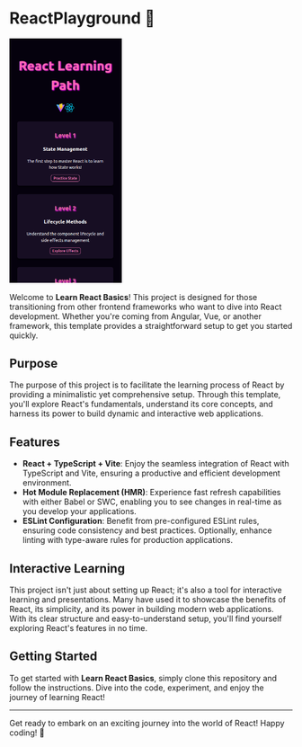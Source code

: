# ReactPlayground 🚀

<img src="./demo-img.png" width="200"/>

Welcome to **Learn React Basics**! This project is designed for those transitioning from other frontend frameworks who want to dive into React development. Whether you're coming from Angular, Vue, or another framework, this template provides a straightforward setup to get you started quickly.

## Purpose

The purpose of this project is to facilitate the learning process of React by providing a minimalistic yet comprehensive setup. Through this template, you'll explore React's fundamentals, understand its core concepts, and harness its power to build dynamic and interactive web applications.

## Features

- **React + TypeScript + Vite**: Enjoy the seamless integration of React with TypeScript and Vite, ensuring a productive and efficient development environment.
- **Hot Module Replacement (HMR)**: Experience fast refresh capabilities with either Babel or SWC, enabling you to see changes in real-time as you develop your applications.
- **ESLint Configuration**: Benefit from pre-configured ESLint rules, ensuring code consistency and best practices. Optionally, enhance linting with type-aware rules for production applications.

## Interactive Learning

This project isn't just about setting up React; it's also a tool for interactive learning and presentations. Many have used it to showcase the benefits of React, its simplicity, and its power in building modern web applications. With its clear structure and easy-to-understand setup, you'll find yourself exploring React's features in no time.

## Getting Started

To get started with **Learn React Basics**, simply clone this repository and follow the instructions. Dive into the code, experiment, and enjoy the journey of learning React!

---

Get ready to embark on an exciting journey into the world of React! Happy coding! 🎉

